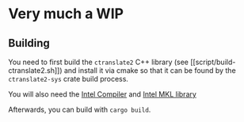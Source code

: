 # Very much a WIP

## Building

You need to first build the `ctranslate2` C++ library (see [[script/build-ctranslate2.sh]]) and install it via cmake so that it can be found by the `ctranslate2-sys` crate build process.

You will also need the [Intel Compiler](https://www.intel.com/content/www/us/en/developer/tools/oneapi/dpc-compiler.html) and [Intel MKL library](https://www.intel.com/content/www/us/en/developer/tools/oneapi/onemkl.html)

Afterwards, you can build with `cargo build`.